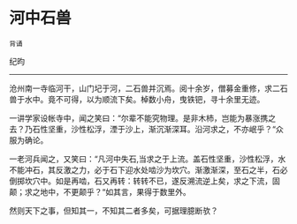 # 河中石兽

`背诵`

纪昀

---

沧州南一寺临河干，山门圮于河，二石兽并沉焉。阅十余岁，僧募金重修，求二石兽于水中。竟不可得，以为顺流下矣。棹数小舟，曳铁钯，寻十余里无迹。

一讲学家设帐寺中，闻之笑曰：“尔辈不能究物理。是非木杮，岂能为暴涨携之去？乃石性坚重，沙性松浮，湮于沙上，渐沉渐深耳。沿河求之，不亦岷乎？“众服为确论。

一老河兵闻之，又笑曰：“凡河中失石,当求之于上流。盖石性坚重，沙性松浮，水不能冲石，其反激之力，必于石下迎水处啮沙为坎穴。渐激渐深，至石之半，石必倒掷坎穴中。如是再啮，石又再转：转转不已，遂反溯流逆上矣，求之下流，固颠；求之地中，不更颠乎？“如其言，果得于数里外。

然则天下之事，但知其一，不知其二者多矣，可据理臆断欤？
